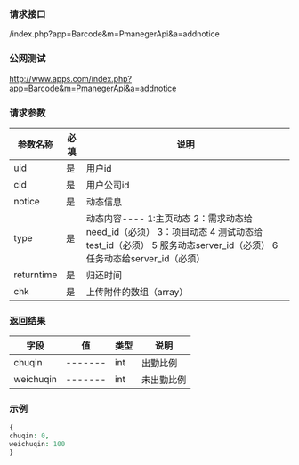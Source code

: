 ### **请求接口**
/index.php?app=Barcode&m=PmanegerApi&a=addnotice



### **公网测试**
http://www.apps.com/index.php?app=Barcode&m=PmanegerApi&a=addnotice

### **请求参数**

| 参数名称  |必填|     说明      |
|------|-----|------|
| uid| 是 |   用户id  |
| cid| 是 | 用户公司id  |
| notice| 是 |   动态信息  |
| type| 是 |动态内容---- 1:主页动态 2：需求动态给need_id（必须） 3：项目动态 4 测试动态给test_id（必须） 5 服务动态server_id（必须） 6任务动态给server_id（必须）    |
| returntime| 是 |   归还时间   |
| chk| 是 |   上传附件的数组（array）   |

### **返回结果**
|字段        |值          |类型    |说明        |
| ---------  |--------    |-------- |--------  |
|chuqin          |-------   |int    |出勤比例  |
|weichuqin      | -------     |int    |未出勤比例      |
### **示例**
````php
{
chuqin: 0,
weichuqin: 100
}